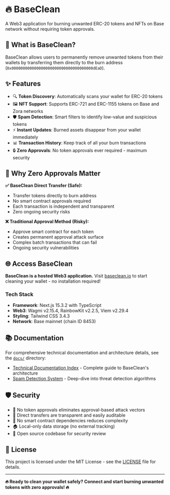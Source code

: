 # 🔥 BaseClean

A Web3 application for burning unwanted ERC-20 tokens and NFTs on Base network without requiring token approvals.

## 🎯 What is BaseClean?

BaseClean allows users to permanently remove unwanted tokens from their wallets by transferring them directly to the burn address (`0x000000000000000000000000000000000000dEaD`). 

## ✨ Features

- 🔍 **Token Discovery**: Automatically scans your wallet for ERC-20 tokens
- 🖼️ **NFT Support**: Supports ERC-721 and ERC-1155 tokens on Base and Zora networks
- 🛡️ **Spam Detection**: Smart filters to identify low-value and suspicious tokens
- ⚡ **Instant Updates**: Burned assets disappear from your wallet immediately
- 📊 **Transaction History**: Keep track of all your burn transactions
- 🔒 **Zero Approvals**: No token approvals ever required - maximum security

## 🔧 Why Zero Approvals Matter

**✅ BaseClean Direct Transfer (Safe):**
- Transfer tokens directly to burn address
- No smart contract approvals required
- Each transaction is independent and transparent
- Zero ongoing security risks

**❌ Traditional Approval Method (Risky):**
- Approve smart contract for each token
- Creates permanent approval attack surface
- Complex batch transactions that can fail
- Ongoing security vulnerabilities

## 🌐 Access BaseClean

**BaseClean is a hosted Web3 application.** Visit [baseclean.io](https://baseclean.io) to start cleaning your wallet - no installation required!

### Tech Stack
- **Framework**: Next.js 15.3.2 with TypeScript
- **Web3**: Wagmi v2.15.4, RainbowKit v2.2.5, Viem v2.29.4
- **Styling**: Tailwind CSS 3.4.3
- **Network**: Base mainnet (chain ID 8453)

## 📚 Documentation

For comprehensive technical documentation and architecture details, see the [`docs/`](docs/) directory:

- [Technical Documentation Index](docs/README.md) - Complete guide to BaseClean's architecture
- [Spam Detection System](docs/SPAM_DETECTION.md) - Deep-dive into threat detection algorithms

## 🛡️ Security

- 🚫 No token approvals eliminates approval-based attack vectors
- 👀 Direct transfers are transparent and easily auditable
- 🎯 No smart contract dependencies reduces complexity
- 🏠 Local-only data storage (no external tracking)
- 📖 Open source codebase for security review

## 📄 License

This project is licensed under the MIT License - see the [LICENSE](LICENSE) file for details.

---

**🔥 Ready to clean your wallet safely? Connect and start burning unwanted tokens with zero approvals! 🔥**

